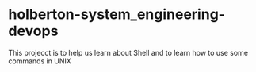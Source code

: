 # holberton-system_engineering-devops
This projecct is to help us learn about Shell and to learn how to use some commands in UNIX